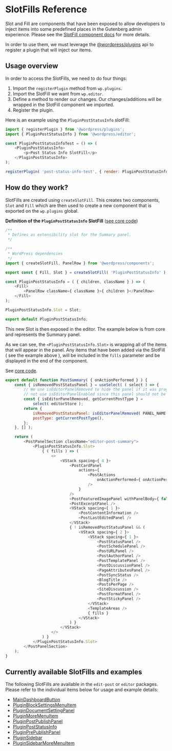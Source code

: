 # SlotFills Reference

Slot and Fill are components that have been exposed to allow developers to inject items into some predefined places in the Gutenberg admin experience.
Please see the [SlotFill component docs](/packages/components/src/slot-fill/README.md) for more details.

In order to use them, we must leverage the [@wordpress/plugins](/packages/plugins/README.md) api to register a plugin that will inject our items.

## Usage overview

In order to access the SlotFills, we need to do four things:

1. Import the `registerPlugin` method from `wp.plugins`.
2. Import the SlotFill we want from `wp.editor`.
3. Define a method to render our changes. Our changes/additions will be wrapped in the SlotFill component we imported.
4. Register the plugin.

Here is an example using the `PluginPostStatusInfo` slotFill:

```js
import { registerPlugin } from '@wordpress/plugins';
import { PluginPostStatusInfo } from '@wordpress/editor';

const PluginPostStatusInfoTest = () => (
	<PluginPostStatusInfo>
		<p>Post Status Info SlotFill</p>
	</PluginPostStatusInfo>
);

registerPlugin( 'post-status-info-test', { render: PluginPostStatusInfoTest } );
```

## How do they work?

SlotFills are created using `createSlotFill`. This creates two components, `Slot` and `Fill` which are then used to create a new component that is exported on the `wp.plugins` global.

**Definition of the `PluginPostStatusInfo` SlotFill** ([see core code](https://github.com/WordPress/gutenberg/blob/HEAD/packages/editor/src/components/plugin-post-status-info/index.js#L55))

```js
/**
 * Defines as extensibility slot for the Summary panel.
 */

/**
 * WordPress dependencies
 */
import { createSlotFill, PanelRow } from '@wordpress/components';

export const { Fill, Slot } = createSlotFill( 'PluginPostStatusInfo' );

const PluginPostStatusInfo = ( { children, className } ) => (
	<Fill>
		<PanelRow className={ className }>{ children }</PanelRow>
	</Fill>
);

PluginPostStatusInfo.Slot = Slot;

export default PluginPostStatusInfo;
```

This new Slot is then exposed in the editor. The example below is from core and represents the Summary panel.

As we can see, the `<PluginPostStatusInfo.Slot>` is wrapping all of the items that will appear in the panel.
Any items that have been added via the SlotFill ( see the example above ), will be included in the `fills` parameter and be displayed in the end of the component.

See [core code](https://github.com/WordPress/gutenberg/tree/HEAD/packages/editor/src/components/sidebar/post-summary.js#L39).

```js
export default function PostSummary( { onActionPerformed } ) {
	const { isRemovedPostStatusPanel } = useSelect( ( select ) => {
		// We use isEditorPanelRemoved to hide the panel if it was programatically removed. We do
		// not use isEditorPanelEnabled since this panel should not be disabled through the UI.
		const { isEditorPanelRemoved, getCurrentPostType } =
			select( editorStore );
		return {
			isRemovedPostStatusPanel: isEditorPanelRemoved( PANEL_NAME ),
			postType: getCurrentPostType(),
		};
	}, [] );

	return (
		<PostPanelSection className="editor-post-summary">
			<PluginPostStatusInfo.Slot>
				{ ( fills ) => (
					<>
						<VStack spacing={ 4 }>
							<PostCardPanel
								actions={
									<PostActions
										onActionPerformed={ onActionPerformed }
									/>
								}
							/>
							<PostFeaturedImagePanel withPanelBody={ false } />
							<PostExcerptPanel />
							<VStack spacing={ 1 }>
								<PostContentInformation />
								<PostLastEditedPanel />
							</VStack>
							{ ! isRemovedPostStatusPanel && (
								<VStack spacing={ 2 }>
									<VStack spacing={ 1 }>
										<PostStatusPanel />
										<PostSchedulePanel />
										<PostURLPanel />
										<PostAuthorPanel />
										<PostTemplatePanel />
										<PostDiscussionPanel />
										<PageAttributesPanel />
										<PostSyncStatus />
										<BlogTitle />
										<PostsPerPage />
										<SiteDiscussion />
										<PostFormatPanel />
										<PostStickyPanel />
									</VStack>
									<TemplateAreas />
									{ fills }
								</VStack>
							) }
						</VStack>
					</>
				) }
			</PluginPostStatusInfo.Slot>
		</PostPanelSection>
	);
}
```

## Currently available SlotFills and examples

The following SlotFills are available in the `edit-post` or `editor` packages. Please refer to the individual items below for usage and example details:

-   [MainDashboardButton](/docs/reference-guides/slotfills/main-dashboard-button.md)
-   [PluginBlockSettingsMenuItem](/docs/reference-guides/slotfills/plugin-block-settings-menu-item.md)
-   [PluginDocumentSettingPanel](/docs/reference-guides/slotfills/plugin-document-setting-panel.md)
-   [PluginMoreMenuItem](/docs/reference-guides/slotfills/plugin-more-menu-item.md)
-   [PluginPostPublishPanel](/docs/reference-guides/slotfills/plugin-post-publish-panel.md)
-   [PluginPostStatusInfo](/docs/reference-guides/slotfills/plugin-post-status-info.md)
-   [PluginPrePublishPanel](/docs/reference-guides/slotfills/plugin-pre-publish-panel.md)
-   [PluginSidebar](/docs/reference-guides/slotfills/plugin-sidebar.md)
-   [PluginSidebarMoreMenuItem](/docs/reference-guides/slotfills/plugin-sidebar-more-menu-item.md)
